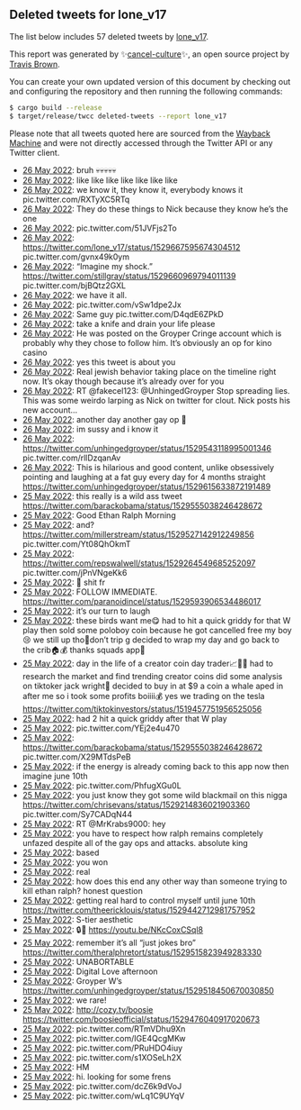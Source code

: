 ## Deleted tweets for lone_v17

The list below includes 57 deleted tweets by
[lone_v17](https://twitter.com/lone_v17).



This report was generated by ✨[cancel-culture](https://github.com/travisbrown/cancel-culture)✨,
an open source project by [Travis Brown](https://twitter.com/travisbrown).

You can create your own updated version of this document by checking out and configuring the
repository and then running the following commands:

```bash
$ cargo build --release
$ target/release/twcc deleted-tweets --report lone_v17
```

Please note that all tweets quoted here are sourced from the
[Wayback Machine](https://web.archive.org) and were not directly accessed through the Twitter API or
any Twitter client.

* [26 May 2022](https://web.archive.org/web/20220526080354/https://twitter.com/lone_v17/status/1529734937074704385): bruh 💀💀💀💀💀 <!--1529734937074704385-->
* [26 May 2022](https://web.archive.org/web/20220526072728/https://twitter.com/lone_v17/status/1529725836999401473): like like like like like like like <!--1529725836999401473-->
* [26 May 2022](https://web.archive.org/web/20220526052712/https://twitter.com/lone_v17/status/1529695494661865472): we know it, they know it, everybody knows it pic.twitter.com/RXTyXC5RTq <!--1529695500118769664-->
* [26 May 2022](https://web.archive.org/web/20220526052712/https://twitter.com/lone_v17/status/1529695494661865472): They do these things to Nick because they know he’s the one <!--1529695494661865472-->
* [26 May 2022](https://web.archive.org/web/20220526052015/https://twitter.com/lone_v17/status/1529693765019086848): pic.twitter.com/51JVFjs2To <!--1529693765019086848-->
* [26 May 2022](https://web.archive.org/web/20220526050651/https://twitter.com/lone_v17/status/1529690445273518080): https://twitter.com/lone_v17/status/1529667595674304512  pic.twitter.com/gvnx49k0ym <!--1529690445273518080-->
* [26 May 2022](https://web.archive.org/web/20220526050400/https://twitter.com/lone_v17/status/1529689645964992517): “Imagine my shock.”  https://twitter.com/stillgray/status/1529660969794011139  pic.twitter.com/bjBQtz2GXL <!--1529689645964992517-->
* [26 May 2022](https://web.archive.org/web/20220526035032/https://twitter.com/lone_v17/status/1529671185201520642): we have it all. <!--1529671185201520642-->
* [26 May 2022](https://web.archive.org/web/20220526034917/https://twitter.com/lone_v17/status/1529670876647522304): pic.twitter.com/vSw1dpe2Jx <!--1529670876647522304-->
* [26 May 2022](https://web.archive.org/web/20220526033649/https://twitter.com/lone_v17/status/1529667595674304512): Same guy pic.twitter.com/D4qdE6ZPkD <!--1529667595674304512-->
* [26 May 2022](https://web.archive.org/web/20220526032704/https://twitter.com/lone_v17/status/1529665299921915906): take a knife and drain your life please <!--1529665299921915906-->
* [26 May 2022](https://web.archive.org/web/20220526032537/https://twitter.com/lone_v17/status/1529664940029640704): He was posted on the Groyper Cringe account which is probably why they chose to follow him. It’s obviously an op for kino casino <!--1529664940029640704-->
* [26 May 2022](https://web.archive.org/web/20220526031728/https://twitter.com/lone_v17/status/1529662787403890690): yes this tweet is about you <!--1529662788767035398-->
* [26 May 2022](https://web.archive.org/web/20220526031728/https://twitter.com/lone_v17/status/1529662787403890690): Real jewish behavior taking place on the timeline right now. It’s okay though because it’s already over for you <!--1529662787403890690-->
* [26 May 2022](https://web.archive.org/web/20220526030628/https://twitter.com/lone_v17/status/1529660210956091392): RT @fakecel123: @UnhingedGroyper Stop spreading lies. This was some weirdo larping as Nick on twitter for clout. Nick posts his new account… <!--1529660210956091392-->
* [26 May 2022](https://web.archive.org/web/20220526030030/https://twitter.com/lone_v17/status/1529658660263276545): another day another gay op 🥱 <!--1529658660263276545-->
* [26 May 2022](https://web.archive.org/web/20220526010946/https://twitter.com/lone_v17/status/1529630511295041537): im sussy and i know it <!--1529630511295041537-->
* [26 May 2022](https://web.archive.org/web/20220526010100/https://twitter.com/lone_v17/status/1529628547505180672): https://twitter.com/unhingedgroyper/status/1529543118995001346  pic.twitter.com/rllDzqanAv <!--1529628547505180672-->
* [26 May 2022](https://web.archive.org/web/20220526003615/https://twitter.com/lone_v17/status/1529621988054077441): This is hilarious and good content, unlike obsessively pointing and laughing at a fat guy every day for 4 months straight https://twitter.com/unhingedgroyper/status/1529615633872191489 <!--1529621988054077441-->
* [25 May 2022](https://web.archive.org/web/20220525233812/https://twitter.com/lone_v17/status/1529607562542333952): this really is a wild ass tweet https://twitter.com/barackobama/status/1529555038246428672 <!--1529607562542333952-->
* [25 May 2022](https://web.archive.org/web/20220525232617/https://twitter.com/lone_v17/status/1529604688198488066): Good Ethan Ralph Morning <!--1529604688198488066-->
* [25 May 2022](https://web.archive.org/web/20220525232357/https://twitter.com/lone_v17/status/1529603962156068864): and?  https://twitter.com/millerstream/status/1529527142912249856  pic.twitter.com/Yt08QhOkmT <!--1529603962156068864-->
* [25 May 2022](https://web.archive.org/web/20220525231929/https://twitter.com/lone_v17/status/1529602169925685249): https://twitter.com/repswalwell/status/1529264549685252097  pic.twitter.com/jPnVNgeKk6 <!--1529602169925685249-->
* [25 May 2022](https://web.archive.org/web/20220525230704/https://twitter.com/lone_v17/status/1529599778237063169): 👑 shit fr <!--1529599778237063169-->
* [25 May 2022](https://web.archive.org/web/20220525230039/https://twitter.com/lone_v17/status/1529595970958368770): FOLLOW IMMEDIATE. https://twitter.com/paranoidincel/status/1529593906534486017 <!--1529595970958368770-->
* [25 May 2022](https://web.archive.org/web/20220525225133/https://twitter.com/lone_v17/status/1529595844151894016): it’s our turn to laugh <!--1529595844151894016-->
* [25 May 2022](https://web.archive.org/web/20220525221035/https://twitter.com/lone_v17/status/1529585569403224067): these birds want me😋 had to hit a quick griddy for that W play then sold some poloboy coin because he got cancelled free my boy😢 we still up tho💯don’t trip g decided to wrap my day and go back to the crib🏠💰 thanks squads app🙌 <!--1529585571575775232-->
* [25 May 2022](https://web.archive.org/web/20220525221035/https://twitter.com/lone_v17/status/1529585569403224067): day in the life of a creator coin day trader📈🚀🔥 had to research the market and find trending creator coins  did some analysis on tiktoker jack wright🤔 decided to buy in at $9 a coin  a whale aped in after me so i took some profits boiiii💰 yes we trading on the tesla https://twitter.com/tiktokinvestors/status/1519457751956525056 <!--1529585569403224067-->
* [25 May 2022](https://web.archive.org/web/20220525220646/https://twitter.com/lone_v17/status/1529582308747104257): had 2 hit a quick griddy after that W play <!--1529582308747104257-->
* [25 May 2022](https://web.archive.org/web/20220525215041/https://twitter.com/lone_v17/status/1529580526989979649): pic.twitter.com/YEj2e4u470 <!--1529580526989979649-->
* [25 May 2022](https://web.archive.org/web/20220525204142/https://twitter.com/lone_v17/status/1529563162470760453): https://twitter.com/barackobama/status/1529555038246428672  pic.twitter.com/X29MTdsPeB <!--1529563162470760453-->
* [25 May 2022](https://web.archive.org/web/20220525202154/https://twitter.com/lone_v17/status/1529558187053129729): if the energy is already coming back to this app now then imagine june 10th <!--1529558187053129729-->
* [25 May 2022](https://web.archive.org/web/20220525201640/https://twitter.com/lone_v17/status/1529556784821768194): pic.twitter.com/PhfugXGu0L <!--1529556784821768194-->
* [25 May 2022](https://web.archive.org/web/20220525195040/https://twitter.com/lone_v17/status/1529550407986561026): you just know they got some wild blackmail on this nigga  https://twitter.com/chrisevans/status/1529214836021903360  pic.twitter.com/Sy7CADqN44 <!--1529550407986561026-->
* [25 May 2022](https://web.archive.org/web/20220525191341/https://twitter.com/lone_v17/status/1529541231147159552): RT @MrKrabs9000: hey <!--1529541231147159552-->
* [25 May 2022](https://web.archive.org/web/20220525191101/https://twitter.com/lone_v17/status/1529540359079985153): you have to respect how ralph remains completely unfazed despite all of the gay ops and attacks. absolute king <!--1529540359079985153-->
* [25 May 2022](https://web.archive.org/web/20220525190823/https://twitter.com/lone_v17/status/1529539714327494656): based <!--1529539714327494656-->
* [25 May 2022](https://web.archive.org/web/20220525190626/https://twitter.com/lone_v17/status/1529539252089933825): you won <!--1529539252089933825-->
* [25 May 2022](https://web.archive.org/web/20220525184442/https://twitter.com/lone_v17/status/1529533787683577858): real <!--1529533787683577858-->
* [25 May 2022](https://web.archive.org/web/20220525184215/https://twitter.com/lone_v17/status/1529533064619216903): how does this end any other way than someone trying to kill ethan ralph? honest question <!--1529533064619216903-->
* [25 May 2022](https://web.archive.org/web/20220525183752/https://twitter.com/lone_v17/status/1529532099241320449): getting real hard to control myself until june 10th https://twitter.com/theericklouis/status/1529442712981757952 <!--1529532099241320449-->
* [25 May 2022](https://web.archive.org/web/20220525182805/https://twitter.com/lone_v17/status/1529529634945114113): S-tier aesthetic <!--1529529634945114113-->
* [25 May 2022](https://web.archive.org/web/20220525182425/https://twitter.com/lone_v17/status/1529528605566504960): 🔒🔂 https://youtu.be/NKcCoxCSql8 <!--1529528605566504960-->
* [25 May 2022](https://web.archive.org/web/20220525182304/https://twitter.com/lone_v17/status/1529526104113008643): remember it’s all “just jokes bro” https://twitter.com/theralphretort/status/1529515823949283330 <!--1529526104113008643-->
* [25 May 2022](https://web.archive.org/web/20220525181257/https://twitter.com/lone_v17/status/1529525738981965824): UNABORTABLE <!--1529525738981965824-->
* [25 May 2022](https://web.archive.org/web/20220525181320/https://twitter.com/lone_v17/status/1529525619431817223): Digital Love afternoon <!--1529525619431817223-->
* [25 May 2022](https://web.archive.org/web/20220525180926/https://twitter.com/lone_v17/status/1529524755208052743): Groyper W’s https://twitter.com/unhingedgroyper/status/1529518450670030850 <!--1529524755208052743-->
* [25 May 2022](https://web.archive.org/web/20220525174944/https://twitter.com/lone_v17/status/1529519995012755456): we rare! <!--1529519995012755456-->
* [25 May 2022](https://web.archive.org/web/20220525174814/https://twitter.com/lone_v17/status/1529519476911357957): http://cozy.tv/boosie  https://twitter.com/boosieofficial/status/1529476040917020673 <!--1529519476911357957-->
* [25 May 2022](https://web.archive.org/web/20220525211050/https://twitter.com/lone_v17/status/1529515946993393664): pic.twitter.com/RTmVDhu9Xn <!--1529515946993393664-->
* [25 May 2022](https://web.archive.org/web/20220525210939/https://twitter.com/lone_v17/status/1529515744928710658): pic.twitter.com/IGE4QcgMKw <!--1529515744928710658-->
* [25 May 2022](https://web.archive.org/web/20220525173149/https://twitter.com/lone_v17/status/1529515266551517186): pic.twitter.com/PRuHDO4iuy <!--1529515266551517186-->
* [25 May 2022](https://web.archive.org/web/20220525173027/https://twitter.com/lone_v17/status/1529515152546070529): pic.twitter.com/s1XOSeLh2X <!--1529515152546070529-->
* [25 May 2022](https://web.archive.org/web/20220525172817/https://twitter.com/lone_v17/status/1529514651402358787): HM <!--1529514651402358787-->
* [25 May 2022](https://web.archive.org/web/20220525172818/https://twitter.com/lone_v17/status/1529513105662812160): hi. looking for some frens <!--1529513105662812160-->
* [25 May 2022](https://web.archive.org/web/20220525212719/https://twitter.com/lone_v17/status/1529487053947289600): pic.twitter.com/dcZ6k9dVoJ <!--1529487053947289600-->
* [25 May 2022](https://web.archive.org/web/20220525173056/https://twitter.com/lone_v17/status/1529486994291703811): pic.twitter.com/wLq1C9UYqV <!--1529486994291703811-->
